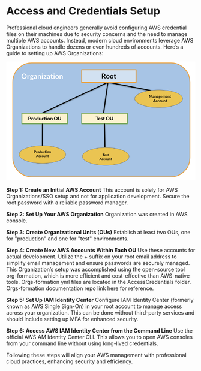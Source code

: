 # Access and Credentials Setup

Professional cloud engineers generally avoid configuring AWS credential files on their machines due to security concerns and the need to manage multiple AWS accounts. Instead, modern cloud environments leverage AWS Organizations to handle dozens or even hundreds of accounts. Here’s a guide to setting up AWS Organizations:


![Organization Diagram ](https://github.com/ameyer23/resume-challenge/blob/main/AccessBilling/org_diagram.png)

**Step 1: Create an Initial AWS Account**
This account is solely for AWS Organizations/SSO setup and not for application development. Secure the root password with a reliable password manager.

**Step 2: Set Up Your AWS Organization**
Organization was created in AWS console.

**Step 3: Create Organizational Units (OUs)**
Establish at least two OUs, one for "production" and one for "test" environments.

**Step 4: Create New AWS Accounts Within Each OU**
Use these accounts for actual development. Utilize the + suffix on your root email address to simplify email management and ensure passwords are securely managed. This Organization’s setup was accomplished using the open-source tool org-formation, which is more efficient and cost-effective than AWS-native tools. Orgs-formation yml files are located in the AccessCredentials folder. Orgs-formation documentation repo link [here](https://github.com/org-formation/org-formation-cli/blob/master/docs/organization-resources.md#organizationalunit) for reference.

**Step 5: Set Up IAM Identity Center** 
Configure IAM Identity Center (formerly known as AWS Single Sign-On) in your root account to manage access across your organization. This can be done without third-party services and should include setting up MFA for enhanced security.

**Step 6: Access AWS IAM Identity Center from the Command Line**
Use the official AWS AM Identity Center CLI. This allows you to open AWS consoles from your command line without using long-lived credentials.

Following these steps will align your AWS management with professional cloud practices, enhancing security and efficiency.
